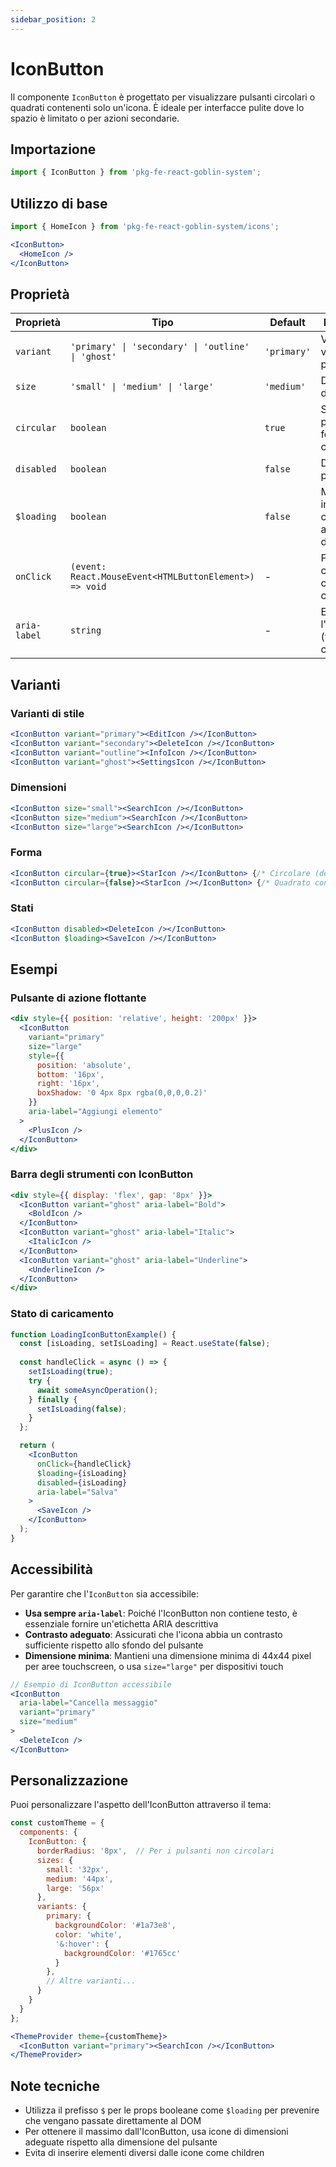 ```yaml
---
sidebar_position: 2
---
```


# IconButton

Il componente `IconButton` è progettato per visualizzare pulsanti circolari o quadrati contenenti solo un'icona. È ideale per interfacce pulite dove lo spazio è limitato o per azioni secondarie.

## Importazione

```jsx
import { IconButton } from 'pkg-fe-react-goblin-system';
```

## Utilizzo di base

```jsx
import { HomeIcon } from 'pkg-fe-react-goblin-system/icons';

<IconButton>
  <HomeIcon />
</IconButton>
```

## Proprietà

| Proprietà | Tipo | Default | Descrizione |
|-----------|------|---------|-------------|
| `variant` | `'primary' \| 'secondary' \| 'outline' \| 'ghost'` | `'primary'` | Variante visiva del pulsante |
| `size` | `'small' \| 'medium' \| 'large'` | `'medium'` | Dimensione del pulsante |
| `circular` | `boolean` | `true` | Se `true`, il pulsante avrà forma circolare |
| `disabled` | `boolean` | `false` | Disabilita il pulsante |
| `$loading` | `boolean` | `false` | Mostra un indicatore di caricamento al posto dell'icona |
| `onClick` | `(event: React.MouseEvent<HTMLButtonElement>) => void` | - | Funzione callback chiamata al click |
| `aria-label` | `string` | - | Etichetta per l'accessibilità (fortemente consigliata) |

## Varianti

### Varianti di stile

```jsx
<IconButton variant="primary"><EditIcon /></IconButton>
<IconButton variant="secondary"><DeleteIcon /></IconButton>
<IconButton variant="outline"><InfoIcon /></IconButton>
<IconButton variant="ghost"><SettingsIcon /></IconButton>
```

### Dimensioni

```jsx
<IconButton size="small"><SearchIcon /></IconButton>
<IconButton size="medium"><SearchIcon /></IconButton>
<IconButton size="large"><SearchIcon /></IconButton>
```

### Forma

```jsx
<IconButton circular={true}><StarIcon /></IconButton> {/* Circolare (default) */}
<IconButton circular={false}><StarIcon /></IconButton> {/* Quadrato con bordi arrotondati */}
```

### Stati

```jsx
<IconButton disabled><DeleteIcon /></IconButton>
<IconButton $loading><SaveIcon /></IconButton>
```

## Esempi

### Pulsante di azione flottante

```jsx
<div style={{ position: 'relative', height: '200px' }}>
  <IconButton
    variant="primary"
    size="large"
    style={{
      position: 'absolute',
      bottom: '16px',
      right: '16px',
      boxShadow: '0 4px 8px rgba(0,0,0,0.2)'
    }}
    aria-label="Aggiungi elemento"
  >
    <PlusIcon />
  </IconButton>
</div>
```

### Barra degli strumenti con IconButton

```jsx
<div style={{ display: 'flex', gap: '8px' }}>
  <IconButton variant="ghost" aria-label="Bold">
    <BoldIcon />
  </IconButton>
  <IconButton variant="ghost" aria-label="Italic">
    <ItalicIcon />
  </IconButton>
  <IconButton variant="ghost" aria-label="Underline">
    <UnderlineIcon />
  </IconButton>
</div>
```

### Stato di caricamento

```jsx
function LoadingIconButtonExample() {
  const [isLoading, setIsLoading] = React.useState(false);
  
  const handleClick = async () => {
    setIsLoading(true);
    try {
      await someAsyncOperation();
    } finally {
      setIsLoading(false);
    }
  };

  return (
    <IconButton 
      onClick={handleClick}
      $loading={isLoading}
      disabled={isLoading}
      aria-label="Salva"
    >
      <SaveIcon />
    </IconButton>
  );
}
```

## Accessibilità

Per garantire che l'`IconButton` sia accessibile:

- **Usa sempre `aria-label`**: Poiché l'IconButton non contiene testo, è essenziale fornire un'etichetta ARIA descrittiva
- **Contrasto adeguato**: Assicurati che l'icona abbia un contrasto sufficiente rispetto allo sfondo del pulsante
- **Dimensione minima**: Mantieni una dimensione minima di 44x44 pixel per aree touchscreen, o usa `size="large"` per dispositivi touch

```jsx
// Esempio di IconButton accessibile
<IconButton
  aria-label="Cancella messaggio"
  variant="primary"
  size="medium"
>
  <DeleteIcon />
</IconButton>
```

## Personalizzazione

Puoi personalizzare l'aspetto dell'IconButton attraverso il tema:

```jsx
const customTheme = {
  components: {
    IconButton: {
      borderRadius: '8px',  // Per i pulsanti non circolari
      sizes: {
        small: '32px',
        medium: '44px',
        large: '56px'
      },
      variants: {
        primary: {
          backgroundColor: '#1a73e8',
          color: 'white',
          '&:hover': {
            backgroundColor: '#1765cc'
          }
        },
        // Altre varianti...
      }
    }
  }
};

<ThemeProvider theme={customTheme}>
  <IconButton variant="primary"><SearchIcon /></IconButton>
</ThemeProvider>
```

## Note tecniche

- Utilizza il prefisso `$` per le props booleane come `$loading` per prevenire che vengano passate direttamente al DOM
- Per ottenere il massimo dall'IconButton, usa icone di dimensioni adeguate rispetto alla dimensione del pulsante
- Evita di inserire elementi diversi dalle icone come children
